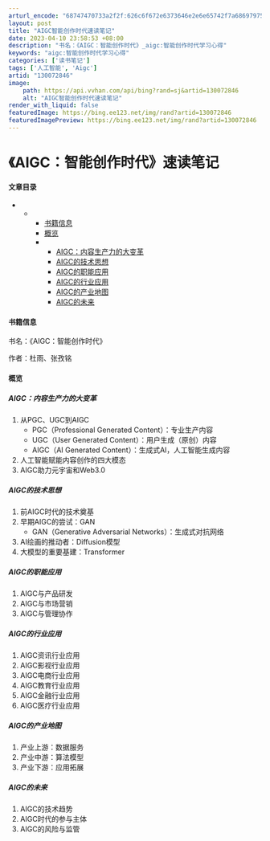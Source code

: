 ```yaml
---
arturl_encode: "68747470733a2f2f:626c6f672e6373646e2e6e65742f7a68697975616e3431312f:61727469636c652f64657461696c732f313330303732383436"
layout: post
title: "AIGC智能创作时代速读笔记"
date: 2023-04-10 23:58:53 +08:00
description: "书名：《AIGC：智能创作时代》_aigc:智能创作时代学习心得"
keywords: "aigc:智能创作时代学习心得"
categories: ['读书笔记']
tags: ['人工智能', 'Aigc']
artid: "130072846"
image:
    path: https://api.vvhan.com/api/bing?rand=sj&artid=130072846
    alt: "AIGC智能创作时代速读笔记"
render_with_liquid: false
featuredImage: https://bing.ee123.net/img/rand?artid=130072846
featuredImagePreview: https://bing.ee123.net/img/rand?artid=130072846
---
```


# 《AIGC：智能创作时代》速读笔记

#### 文章目录

* + - [书籍信息](#_2)
    - [概览](#_6)
    - * [AIGC：内容生产力的大变革](#AIGC_7)
      * [AIGC的技术思想](#AIGC_15)
      * [AIGC的职能应用](#AIGC_22)
      * [AIGC的行业应用](#AIGC_27)
      * [AIGC的产业地图](#AIGC_34)
      * [AIGC的未来](#AIGC_38)

#### 书籍信息

书名：《AIGC：智能创作时代》
  
作者：杜雨、张孜铭

#### 概览

##### AIGC：内容生产力的大变革

1. 从PGC、UGC到AIGC
   * PGC（Professional Generated Content）：专业生产内容
   * UGC（User Generated Content）：用户生成（原创）内容
   * AIGC（AI Generated Content）：生成式AI，人工智能生成内容
2. 人工智能赋能内容创作的四大模态
3. AIGC助力元宇宙和Web3.0

##### AIGC的技术思想

1. 前AIGC时代的技术奠基
2. 早期AIGC的尝试：GAN
   * GAN（Generative Adversarial Networks）：生成式对抗网络
3. AI绘画的推动者：Diffusion模型
4. 大模型的重要基建：Transformer

##### AIGC的职能应用

1. AIGC与产品研发
2. AIGC与市场营销
3. AIGC与管理协作

##### AIGC的行业应用

1. AIGC资讯行业应用
2. AIGC影视行业应用
3. AIGC电商行业应用
4. AIGC教育行业应用
5. AIGC金融行业应用
6. AIGC医疗行业应用

##### AIGC的产业地图

1. 产业上游：数据服务
2. 产业中游：算法模型
3. 产业下游：应用拓展

##### AIGC的未来

1. AIGC的技术趋势
2. AIGC时代的参与主体
3. AIGC的风险与监管